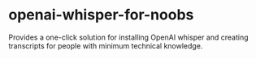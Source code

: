 # openai-whisper-for-noobs
Provides a one-click solution for installing OpenAI whisper and creating transcripts for people with minimum technical knowledge.
